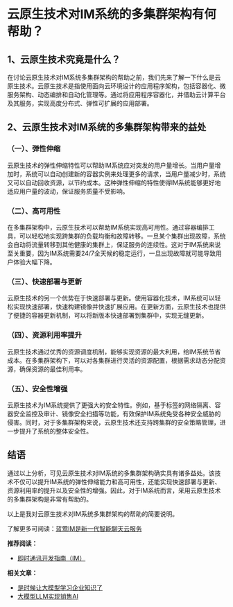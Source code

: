 # 云原生技术对IM系统的多集群架构有何帮助？

## 1、云原生技术究竟是什么？

在讨论云原生技术对IM系统多集群架构的帮助之前，我们先来了解一下什么是云原生技术。云原生技术是指使用面向云环境设计的应用程序架构，包括容器化、微服务架构、动态编排和自动化管理等。通过将应用程序容器化，并借助云计算平台及其服务，实现高度分布式、弹性可扩展的应用部署。

## 2、云原生技术对IM系统的多集群架构带来的益处

### （一）、弹性伸缩

云原生技术的弹性伸缩特性可以帮助IM系统应对突发的用户量增长。当用户量增加时，系统可以自动创建新的容器实例来处理更多的请求，当用户量减少时，系统又可以自动回收资源，以节约成本。这种弹性伸缩的特性使得IM系统能够更好地适应用户量的波动，保证服务质量不受影响。

### （二）、高可用性

在多集群架构中，云原生技术可以帮助IM系统实现高可用性。通过容器编排工具，可以轻松地实现跨集群的负载均衡和故障转移。一旦某个集群出现故障，系统会自动将流量转移到其他健康的集群上，保证服务的连续性。这对于IM系统来说至关重要，因为IM系统需要24/7全天候的稳定运行，一旦出现故障就可能导致用户体验大幅下降。

### （三）、快速部署与更新

云原生技术的另一个优势在于快速部署与更新。使用容器化技术，IM系统可以轻松实现快速部署，快速构建镜像并快速扩展应用。在更新方面，云原生技术也提供了便捷的容器更新机制，可以将新版本快速部署到集群中，实现无缝更新。

### （四）、资源利用率提升

云原生技术通过优秀的资源调度机制，能够实现资源的最大利用，给IM系统节省成本。在多集群架构下，可以对各集群进行灵活的资源配置，根据需求动态分配资源，确保资源的最佳利用率。

### （五）、安全性增强

云原生技术为IM系统提供了更强大的安全特性。例如，基于标签的网络隔离、容器安全监控及审计、镜像安全扫描等功能，有效保护IM系统免受各种安全威胁的侵害。同时，对于多集群架构来说，云原生技术还支持跨集群的安全策略管理，进一步提升了系统的整体安全性。

## 结语

通过以上分析，可见云原生技术对IM系统的多集群架构确实具有诸多益处。该技术不仅可以提升IM系统的弹性伸缩能力和高可用性，还能实现快速部署与更新、资源利用率的提升以及安全性的增强。因此，对于IM系统而言，采用云原生技术的多集群架构是非常有帮助的。

以上是我对云原生技术对IM系统多集群架构的帮助的简要说明。

了解更多可阅读：[蓝莺IM是新一代智能聊天云服务](https://www.lanyingim.com)

**推荐阅读：**
- [即时通讯开发指南（IM）](./)

**相关文章：**
- [是时候让大模型学习企业知识了](../articles/product-and-technologies/It-is-time-to-make-LLM-learn-enterprise-knowledge.html)
- [大模型LLM实现销售AI](../articles/product-and-technologies/Implement-Sales-AI-with-Large-Language-Model.html)